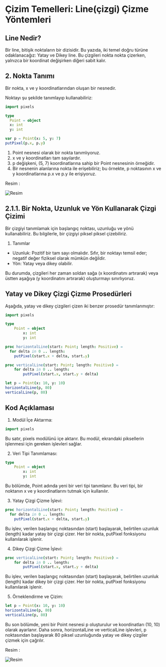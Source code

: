 # Çizim Temelleri: Line(çizgi) Çizme Yöntemleri

## Line Nedir?

Bir line, bitişik noktaların bir dizisidir. 
Bu yazıda, iki temel doğru türüne odaklanacağız: Yatay ve Dikey line. 
Bu çizgileri nokta nokta çizerken, yalnızca bir koordinat değişirken diğeri sabit kalır.

## 2. Nokta Tanımı

Bir nokta, x ve y koordinatlarından oluşan bir nesnedir. 

Noktayı şu şekilde tanımlayıp kullanabiliriz:

```nim
import pixels

type
  Point = object 
  x: int 
  y: int

var p = Point(x: 5, y: 7) 
putPixel(p.x, p.y) 
```

1. Point nesnesi olarak bir nokta tanımlıyoruz.  
2. x ve y koordinatları tam sayılardır.  
3. p değişkeni, (5, 7) koordinatlarına sahip bir Point nesnesinin örneğidir.  
4. Bir nesnenin alanlarına nokta ile erişebiliriz; bu örnekte, p noktasının x ve y koordinatlarına p.x ve p.y ile erişiyoruz.

Resim : 

![Resim](https://i.ibb.co/sjF2zFF/Project-Canvas.png)

## 2.1.1. Bir Nokta, Uzunluk ve Yön Kullanarak Çizgi Çizimi

Bir çizgiyi tanımlamak için başlangıç noktası, uzunluğu ve yönü kullanabiliriz. 
Bu bilgilerle, bir çizgiyi piksel piksel çizebiliriz. 

1. Tanımlar

- Uzunluk: Pozitif bir tam sayı olmalıdır. Sıfır, bir noktayı temsil eder; negatif değer fiziksel olarak mümkün değildir.
- Yön: Yatay veya dikey olabilir.

Bu durumda, çizgileri her zaman soldan sağa (x koordinatını artırarak) veya üstten aşağıya (y koordinatını artırarak) oluşturmayı sınırlıyoruz.

## Yatay ve Dikey Çizgi Çizme Prosedürleri

Aşağıda, yatay ve dikey çizgileri çizen iki benzer prosedür tanımlanmıştır:

```nim
import pixels

type 
    Point = object
        x: int
        y: int

proc horizontalLine(start: Point; length: Positive) = 
  for delta in 0 .. length: 
    putPixel(start.x + delta, start.y) 

proc verticalLine(start: Point; length: Positive) =
    for delta in 0 .. length:
        putPixel(start.x, start.y + delta)

let p = Point(x: 10, y: 10)
horizontalLine(p, 80)
verticalLine(p, 80) 
```

## Kod Açıklaması

1. Modül İçe Aktarma:

```nim
import pixels
```

Bu satır, pixels modülünü içe aktarır. 
Bu modül, ekrandaki piksellerin işlenmesi için gereken işlevleri sağlar.

2. Veri Tipi Tanımlaması:

```nim
type 
    Point = object
        x: int
        y: int
```

Bu bölümde, Point adında yeni bir veri tipi tanımlanır. 
Bu veri tipi, bir noktanın x ve y koordinatlarını tutmak için kullanılır.

3. Yatay Çizgi Çizme İşlevi:
   
```nim
proc horizontalLine(start: Point; length: Positive) = 
  for delta in 0 .. length: 
    putPixel(start.x + delta, start.y)
```

Bu işlev, verilen başlangıç noktasından (start) başlayarak, belirtilen uzunluk (length) kadar yatay bir çizgi çizer. 
Her bir nokta, putPixel fonksiyonu kullanılarak işlenir.

4. Dikey Çizgi Çizme İşlevi:

```nim
proc verticalLine(start: Point; length: Positive) =
    for delta in 0 .. length:
        putPixel(start.x, start.y + delta)
```

Bu işlev, verilen başlangıç noktasından (start) başlayarak, belirtilen uzunluk (length) kadar dikey bir çizgi çizer. 
Her bir nokta, putPixel fonksiyonu kullanılarak işlenir.

5. Örneklendirme ve Çizim:
   
```nim
let p = Point(x: 10, y: 10)
horizontalLine(p, 80)
verticalLine(p, 80)
```

Bu son bölümde, yeni bir Point nesnesi p oluşturulur ve koordinatları (10, 10) olarak ayarlanır. 
Daha sonra, horizontalLine ve verticalLine işlevleri, p noktasından başlayarak 80 piksel uzunluğunda yatay ve dikey çizgiler çizmek için çağrılır.

Resim : 

![Resim](https://i.ibb.co/Cvk3dg0/resim-2024-09-26-155539643.png)
